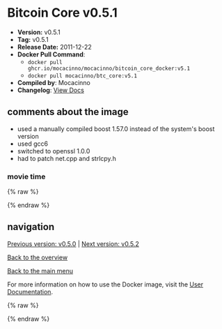 # Bitcoin Core v0.5.1

- **Version:** v0.5.1
- **Tag:** v0.5.1
- **Release Date:** 2011-12-22
- **Docker Pull Command**:
  - `docker pull ghcr.io/mocacinno/mocacinno/bitcoin_core_docker:v5.1`
  - `docker pull mocacinno/btc_core:v5.1`
- **Compiled by**: Mocacinno
- **Changelog**: [View Docs](https://github.com/bitcoin/bitcoin/tree/v0.5.1/doc)

## comments about the image

- used a manually compiled boost 1.57.0 instead of the system's boost version
- used gcc6
- switched to openssl 1.0.0
- had to patch net.cpp and strlcpy.h

### movie time

{% raw %}
<link rel="stylesheet" href="https://mocacinno.com/asciinema-player.css">
   <div id="fullnode"></div>
   <script src="https://mocacinno.com/asciinema-player.min.js"></script>
   <script>
      AsciinemaPlayer.create('./casts/v0.5.1.cast', document.getElementById('fullnode'));
   </script>
{% endraw %}

## navigation

[Previous version: v0.5.0](./v5.0.md) | [Next version: v0.5.2](./v5.2.md)

[Back to the overview](./Readme.md)

[Back to the main menu](../Readme.md)

For more information on how to use the Docker image, visit the [User Documentation](../userdocs/Readme.md).

<!-- Google tag (gtag.js) -->
{% raw %}
<script async src="https://www.googletagmanager.com/gtag/js?id=G-BPC6NC6FF9"></script>
<script>
  window.dataLayer = window.dataLayer || [];
  function gtag(){dataLayer.push(arguments);}
  gtag('js', new Date());
  gtag('config', 'G-BPC6NC6FF9');
</script>
{% endraw %}

